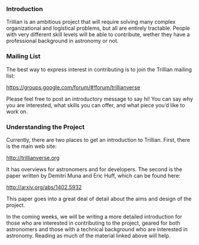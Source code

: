 ### Introduction

Trillian is an ambitious project that will require solving many complex organizational and logistical problems, but all are entirely tractable. People with very different skill levels will be able to contribute, wether they have a professional background in astronomy or not.

### Mailing List

The best way to express interest in contributing is to join the Trillian mailing list:

https://groups.google.com/forum/#!forum/trillianverse

Please feel free to post an introductory message to say hi! You can say why you are interested, what skills you can offer, and what piece you’d like to work on.

### Understanding the Project

Currently, there are two places to get an introduction to Trillian. First, there is the main web site:

http://trillianverse.org

It has overviews for astronomers and for developers. The second is the paper written by Demitri Muna and Eric Huff, which can be found here:

http://arxiv.org/abs/1402.5932

This paper goes into a great deal of detail about the aims and design of the project.

In the coming weeks, we will be writing a more detailed introduction for those who are interested in contributing to the project, geared for both astronomers and those with a technical background who are interested in astronomy. Reading as much of the material linked above will help.

